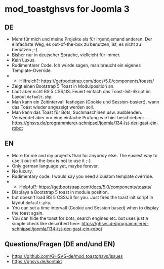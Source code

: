 # mod_toastghsvs for Joomla 3

## DE
- Mehr für mich und meine Projekte als für irgendjemand anderen. Der einfachste Weg, es out-of-the-box zu benutzen, ist, es nicht zu benutzen ;-)
- Bisher nur in deutscher Sprache, vielleicht für immer.
- Kein Luxus.
- Rudimentärer Code. Ich würde sagen, man braucht ein eigenes Template-Override.
- - Hilfreich?: https://getbootstrap.com/docs/5.0/components/toasts/
- Zeigt einen Bootstrap 5 Toast in Modulposition an.
- Lädt aber nicht BS 5 CSS/JS. Feuert einfach das Toast-Init-Skript im Layout `default.php`.
- Man kann ein Zeitintervall festlegen (Cookie und Session-basiert), wann das Toast wieder angezeigt werden soll.
- Man kann das Toast für Bots, Suchmaschinen usw. ausblenden. Verwendet aber nur eine einfache Prüfung wie hier beschrieben: https://ghsvs.de/programmierer-schnipsel/joomla/134-ist-der-gast-ein-robot

## EN
- More for me and my projects than for anybody else. The easiest way to use it out-of-the-box is not to use it ;-)
- Only german language yet, maybe forever.
- No luxury.
- Rudimentary code. I would say you need a custom template override.
- - Helpful?: https://getbootstrap.com/docs/5.0/components/toasts/
- Displays a Bootstrap 5 toast in module position.
- but doesn't load BS 5 CSS/JS for you. Just fires the toast init script in layout `default.php`.
- You can set a time intervall (Cookie and Session based) when to display the toast again.
- You can hide the toast for bots, search engines etc. but uses just a simple check like described here: https://ghsvs.de/programmierer-schnipsel/joomla/134-ist-der-gast-ein-robot

## Questions/Fragen (DE and/und EN)
- https://github.com/GHSVS-de/mod_toastghsvs/issues
- https://ghsvs.de/kontakt
